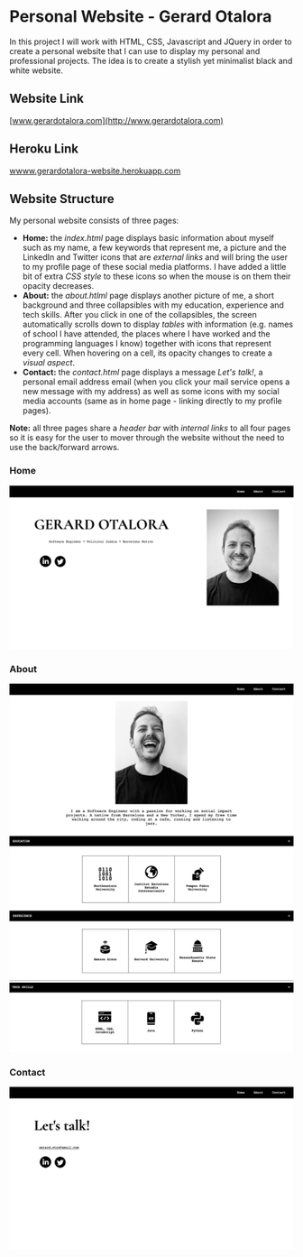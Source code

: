 # Personal Website - Gerard Otalora

In this project I will work with HTML, CSS, Javascript and JQuery in order
to create a personal website that I can use to display my personal
and professional projects. The idea is to create a stylish yet minimalist
black and white website.

## Website Link

[www.gerardotalora.com](http://www.gerardotalora.com)

## Heroku Link

[wwww.gerardotalora-website.herokuapp.com](https://gerardotalora-website.herokuapp.com)

## Website Structure

My personal website consists of three pages:
- **Home:** the _index.html_ page displays basic information about myself such
as my name, a few keywords that represent me, a picture and the LinkedIn and
Twitter icons that are _external links_ and will bring the user to my profile
page of these social media platforms. I have added a little bit of extra
_CSS style_ to these icons so when the mouse is on them their opacity decreases.
- **About:** the _about.htlml_ page displays another picture of me, a short
background and three collapsibles with my education, experience and tech skills.
After you click in one of the collapsibles, the screen automatically scrolls
down to display _tables_ with information (e.g. names of school I have
attended, the places where I have worked and the programming languages I know)
together with icons that represent every cell. When hovering on a cell, its
opacity changes to create a _visual aspect_.
- **Contact:** the _contact.html_ page displays a message _Let's talk!_, a
personal email address email (when you click your mail service opens a
new message with my address) as well as some icons with my social media accounts
(same as in home page - linking directly to my profile pages).

**Note:** all three pages share a _header bar_ with _internal links_ to all four
pages so it is easy for the user to mover through the website without the need
to use the back/forward arrows.

### Home

![Home](/readme_images/website-home.jpg)

### About

![About-1](/readme_images/website-about-1.jpg)
![About-2](/readme_images/website-about-2.jpg)
![About-3](/readme_images/website-about-3.jpg)

### Contact

![Contact](/readme_images/website-contact.jpg)
